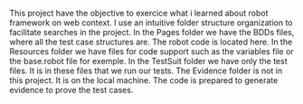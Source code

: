 This project have the objective to exercice what i learned about robot framework on web context.
I use an intuitive folder structure organization to facilitate searches in the project.
In the Pages folder we have the BDDs files, where all the test case structures are. The robot code is located here.
In the Resources folder we have files for code support such as the variables file or the base.robot file for exemple.
In the TestSuit folder we have only the test files. It is in these files that we run our tests.
The Evidence folder is not in this project. It is on the local machine. The code is prepared to generate evidence to prove the test cases.
